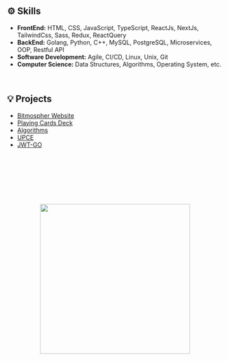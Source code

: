 <h2>⚙️ Skills</h2>
<ul>
  <li><b>FrontEnd:</b> HTML, CSS, JavaScript, TypeScript, ReactJs, NextJs, TailwindCss, Sass, Redux, ReactQuery</li>
  <li><b>BackEnd:</b> Golang, Python, C++, MySQL, PostgreSQL, Microservices, OOP, Restful API</li>
  <li><b>Software Development:</b> Agile, CI/CD, Linux, Unix, Git</li>
  <li><b>Computer Science:</b> Data Structures, Algorithms, Operating System, etc.</li>
</ul>
<br />
<h2>💡 Projects</h2>
<ul>
  <li><a href="http://www.bitmospher.com">Bitmospher Website</a></li>
  <li><a href="https://github.com/amirhalijani/playingcardsdeck">Playing Cards Deck</a></li>
  <li><a href="https://github.com/amirhalijani/algorithms">Algorithms</a></li>
  <li><a href="https://github.com/amirhalijani/upce">UPCE</a></li>
  <li><a href="https://github.com/amirhalijani/jwt-go">JWT-GO</a></li>
</ul>
<br />
<br />
<br />
<br />
<br />
<br />
<p align="center">
  <img src="https://adaickalavan.github.io/assets/images/gophercises_punching.jpg" width="350" style="margin: auto;"/>
</p>
